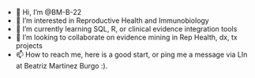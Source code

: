 - 👋 Hi, I’m @BM-B-22
- 👀 I’m interested in Reproductive Health and Immunobiology
- 🌱 I’m currently learning SQL, R, or clinical evidence integration tools
- 💞️ I’m looking to collaborate on evidence mining in Rep Health, dx, tx projects
- 📫 How to reach me, here is a good start, or ping me a message via LIn at Beatriz Martinez Burgo :).

<!---
BM-B-22/BM-B-22 is a ✨ special ✨ repository because its `README.md` (this file) appears on your GitHub profile.
You can click the Preview link to take a look at your changes.
--->
